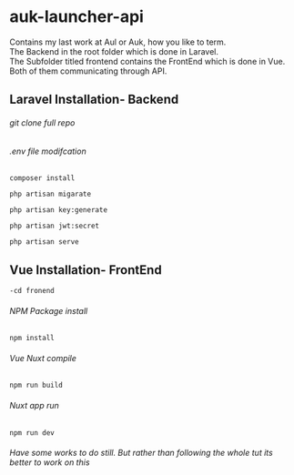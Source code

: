 # auk-launcher-api

Contains my last work at Aul or Auk, how you like to term. <br/>
The Backend in the root folder which is done in Laravel. <br/>
The Subfolder titled frontend contains the FrontEnd which is done in Vue. <br/>
Both of them communicating through API.<br/>

## Laravel Installation- Backend

###### git clone full repo 
###### .env file modifcation

```
composer install
```

```
php artisan migarate
```

```
php artisan key:generate
```

```
php artisan jwt:secret
```

```
php artisan serve
```

## Vue Installation- FrontEnd

```
-cd fronend
```
###### NPM Package install

```
npm install
```

###### Vue Nuxt compile

```
npm run build
```

###### Nuxt app run

```
npm run dev
```

###### Have some works to do still. But rather than following the whole tut its better to work on this <br/>
